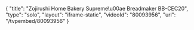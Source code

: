 {
    "title": "Zojirushi Home Bakery Supreme\u00ae Breadmaker BB-CEC20",
    "type": "solo",
    "layout": "iframe-static",
    "videoId": "80093956",
    "url": "\/tvpembed\/80093956"
}